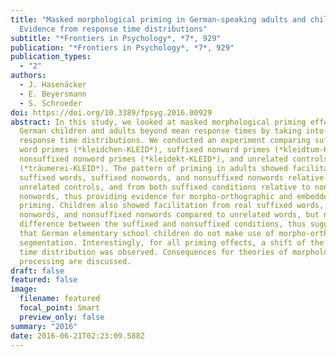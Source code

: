 ```yaml
---
title: "Masked morphological priming in German-speaking adults and children:
  Evidence from response time distributions"
subtitle: "*Frontiers in Psychology*, *7*, 929"
publication: "*Frontiers in Psychology*, *7*, 929"
publication_types:
  - "2"
authors:
  - J. Hasenäcker
  - E. Beyersmann
  - S. Schroeder
doi: https://doi.org/10.3389/fpsyg.2016.00929
abstract: In this study, we looked at masked morphological priming effects in
  German children and adults beyond mean response times by taking into account
  response time distributions. We conducted an experiment comparing suffixed
  word primes (*kleidchen-KLEID*), suffixed nonword primes (*kleidtum-KLEID*),
  nonsuffixed nonword primes (*kleidekt-KLEID*), and unrelated controls
  (*träumerei-KLEID*). The pattern of priming in adults showed facilitation from
  suffixed words, suffixed nonwords, and nonsuffixed nonwords relative to
  unrelated controls, and from both suffixed conditions relative to nonsuffixed
  nonwords, thus providing evidence for morpho-orthographic and embedded stem
  priming. Children also showed facilitation from real suffixed words, suffixed
  nonwords, and nonsuffixed nonwords compared to unrelated words, but no
  difference between the suffixed and nonsuffixed conditions, thus suggesting
  that German elementary school children do not make use of morpho-orthographic
  segmentation. Interestingly, for all priming effects, a shift of the response
  time distribution was observed. Consequences for theories of morphological
  processing are discussed.
draft: false
featured: false
image:
  filename: featured
  focal_point: Smart
  preview_only: false
summary: "2016"
date: 2016-06-21T02:23:09.588Z
---
```

